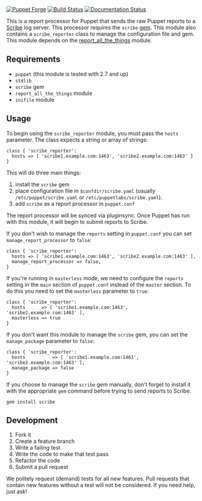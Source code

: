 [![Puppet Forge](http://img.shields.io/puppetforge/v/danzilio/scribe_reporter.svg?style=flat)](https://forge.puppetlabs.com/danzilio/scribe_reporter) [![Build Status](https://travis-ci.org/danzilio/puppet-scribe_reporter.svg)](https://travis-ci.org/danzilio/puppet-scribe_reporter) [![Documentation Status](http://img.shields.io/badge/docs-puppet--strings-ff69b4.svg?style=flat)](http://danzilio.github.io/puppet-scribe_reporter)

This is a report processor for Puppet that sends the raw Puppet reports to a [Scribe](https://github.com/facebookarchive/scribe) log server. This processor requires the `scribe` [gem](https://github.com/twitter/scribe). This module also contains a `scribe_reporter` class to manage the configuration file and gem. This module depends on the [report_all_the_things](https://github.com/danzilio/puppet-report_all_the_things) module.

## Requirements

- `puppet` (this module is tested with 2.7 and up)
- `stdlib`
- `scribe` gem
- `report_all_the_things` module
- `inifile` module

## Usage

To begin using the `scribe_reporter` module, you must pass the `hosts` parameter. The class expects a string or array of strings:

    class { 'scribe_reporter':
      hosts => [ 'scribe1.example.com:1463', 'scribe2.example.com:1463' ]
    }

This will do three main things:

1. install the `scribe` gem
2. place configuration file in `$confdir/scribe.yaml` (usually `/etc/puppet/scribe.yaml` or `/etc/puppetlabs/scribe.yaml`).
4. add `scribe` as a report processor in `puppet.conf`

The report processor will be synced via pluginsync. Once Puppet has run with this module, it will begin to submit reports to Scribe.

If you don't wish to manage the `reports` setting in `puppet.conf` you can set `manage_report_processor` to `false`:

    class { 'scribe_reporter':
      hosts => [ 'scribe1.example.com:1463', 'scribe2.example.com:1463' ],
      manage_report_processor => false,
    }

If you're running in `masterless` mode, we need to configure the `reports` setting in the `main` section of `puppet.conf` instead of the `master` section. To do this you need to set the `masterless` parameter to `true`:

    class { 'scribe_reporter':
      hosts      => [ 'scribe1.example.com:1463', 'scribe2.example.com:1463' ],
      masterless => true
    }

If you don't want this module to manage the `scribe` gem, you can set the `manage_package` parameter to `false`:

    class { 'scribe_reporter':
      hosts          => [ 'scribe1.example.com:1463', 'scribe2.example.com:1463' ],
      manage_package => false
    }

If you choose to manage the `scribe` gem manually, don't forget to install it with the appropriate `gem` command before trying to send reports to Scribe.

    gem install scribe

## Development

1. Fork it
2. Create a feature branch
3. Write a failing test
4. Write the code to make that test pass
5. Refactor the code
6. Submit a pull request

We politely request (demand) tests for all new features. Pull requests that contain new features without a test will not be considered. If you need help, just ask!
